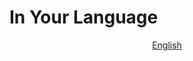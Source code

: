 # In Your Language

<p align="center">
  <a href="https://github.com/~REPO~/blob/master/docs/en-US/SECURITY.md"
    >English</a>
</p>
